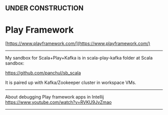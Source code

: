 

## UNDER CONSTRUCTION

# Play Framework

[https://www.playframework.com/](https://www.playframework.com/)


---

My sandbox for Scala+Play+Kafka is in scala-play-kafka folder at Scala sandbox:

https://github.com/panchul/sb_scala

It is paired up with Kafka/Zookeeper cluster in workspace VMs.

---

About debugging Play framework apps in Intellij
https://www.youtube.com/watch?v=RVKU9JvZmao

---